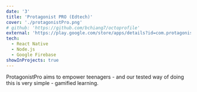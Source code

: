 ```yaml
---
date: '3'
title: 'Protagonist PRO (Edtech)'
cover: './protagonistPro.png'
# github: 'https://github.com/bchiang7/octoprofile'
external: 'https://play.google.com/store/apps/details?id=com.protagonistpro'
tech:
  - React Native
  - Node.js
  - Google Firebase
showInProjects: true
---
```


ProtagonistPro aims to empower teenagers - and our tested way of doing this is very simple - gamified learning.
